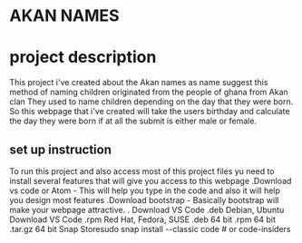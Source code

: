 # AKAN NAMES

# project description
   This project i've created about the Akan names
   as name suggest this method of naming children originated from the people of ghana from Akan clan
   They used to name children depending on the day that they were born.
   So this webpage that i've created will take the users  birthday and calculate the day they were born
   if at all the submit is either male or female.
   
## set up instruction
To run this project and also access most of this project files yu need to install several features that will give you access 
to this webpage
  .Download vs code or Atom - This will help you type in the code and also it will help you design most features
  .Download bootstrap - Basically bootstrap will make your webpage attractive.
  .
    Download VS Code .deb
    Debian, Ubuntu
    Download VS Code .rpm
    Red Hat, Fedora, SUSE
   .deb	64 bit
   .rpm	64 bit
   .tar.gz	64 bit
          Snap Storesudo snap install --classic code # or code-insiders
